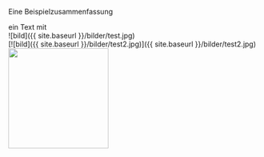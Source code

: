 ---
---
Eine Beispielzusammenfassung

ein Text mit  
![bild]({{ site.baseurl }}/bilder/test.jpg)  
[![bild]({{ site.baseurl }}/bilder/test2.jpg)]({{ site.baseurl }}/bilder/test2.jpg)  
<img src="{{ site.baseurl }}/bilder/test.jpg" width=200px>
